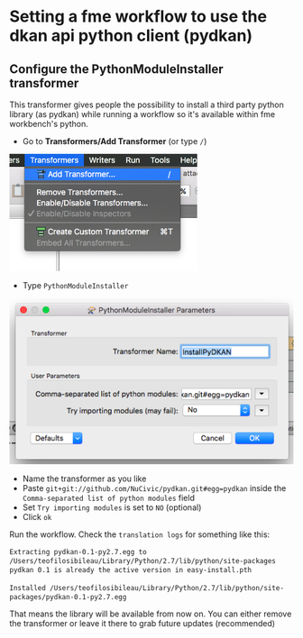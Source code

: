 # Setting a fme workflow to use the dkan api python client (pydkan)

## Configure the PythonModuleInstaller transformer

This transformer gives people the possibility to install a third party python library (as pydkan) while running a workflow so it's available within fme workbench's python.

+ Go to **Transformers/Add Transformer** (or type `/`)

![add transformer](images/python_module_installer.add_transformer.png)

+ Type `PythonModuleInstaller`

![add transformer](images/python_module_installer.parameters.png)

+ Name the transformer as you like
+ Paste `git+git://github.com/NuCivic/pydkan.git#egg=pydkan` inside the `Comma-separated list of python modules` field
+ Set `Try importing modules` is set to `NO` (optional)
+ Click `ok`



Run the workflow. Check the `translation logs` for something like this:

```
Extracting pydkan-0.1-py2.7.egg to /Users/teofilosibileau/Library/Python/2.7/lib/python/site-packages
pydkan 0.1 is already the active version in easy-install.pth

Installed /Users/teofilosibileau/Library/Python/2.7/lib/python/site-packages/pydkan-0.1-py2.7.egg
```

That means the library will be available from now on. You can either remove the transformer or leave it there to grab future updates (recommended)


